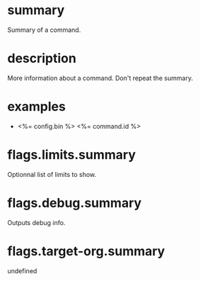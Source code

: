 # summary

Summary of a command.

# description

More information about a command. Don't repeat the summary.

# examples

- <%= config.bin %> <%= command.id %>

# flags.limits.summary

Optionnal list of limits to show.

# flags.debug.summary

Outputs debug info.

# flags.target-org.summary

undefined
